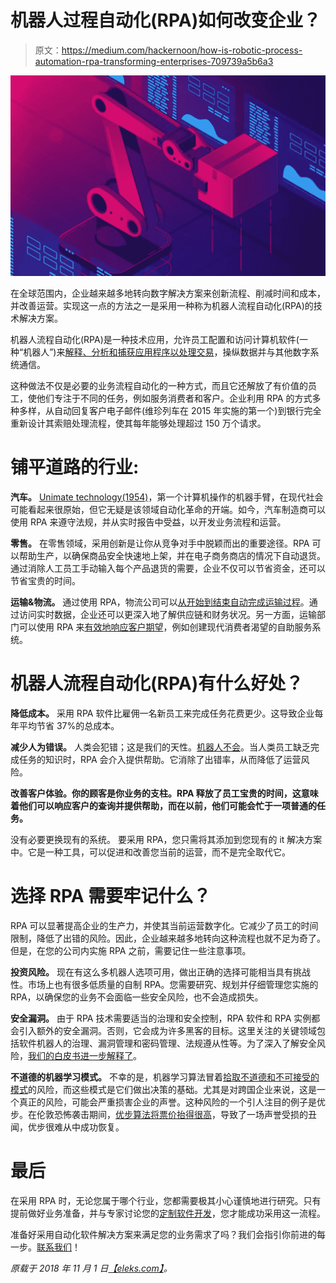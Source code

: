 # 机器人过程自动化(RPA)如何改变企业？

> 原文：<https://medium.com/hackernoon/how-is-robotic-process-automation-rpa-transforming-enterprises-709739a5b6a3>

![](img/abb6472052d50a6ac3badfbc390f5fc9.png)

在全球范围内，企业越来越多地转向数字解决方案来创新流程、削减时间和成本，并改善运营。实现这一点的方法之一是采用一种称为机器人流程自动化(RPA)的技术解决方案。

机器人流程自动化(RPA)是一种技术应用，允许员工配置和访问计算机软件(一种“机器人”)来[解释、分析和捕获应用程序以处理交易](https://eleks.com/blog/attention-models-amplifying-machine-learning-benefits/?utm_source=medium&utm_medium=refferal&utm_campaign=Republ-RPA-Blog)，操纵数据并与其他数字系统通信。

这种做法不仅是必要的业务流程自动化的一种方式，而且它还解放了有价值的员工，使他们专注于不同的任务，例如服务消费者和客户。企业利用 RPA 的方式多种多样，从自动回复客户电子邮件(维珍列车在 2015 年实施的第一个)到银行完全重新设计其索赔处理流程，使其每年能够处理超过 150 万个请求。

# 铺平道路的行业:

**汽车。**
[Unimate technology(1954)](https://www.robotics.org/joseph-engelberger/unimate.cfm)，第一个计算机操作的机器手臂，在现代社会可能看起来很原始，但它无疑是该领域自动化革命的开端。如今，汽车制造商可以使用 RPA 来遵守法规，并从实时报告中受益，以开发业务流程和运营。

**零售。**
在零售领域，采用创新是让你从竞争对手中脱颖而出的重要途径。RPA 可以帮助生产，以确保商品安全快速地上架，并在电子商务商店的情况下自动退货。通过消除人工员工手动输入每个产品退货的需要，企业不仅可以节省资金，还可以节省宝贵的时间。

**运输&物流。**
通过使用 RPA，物流公司可以[从开始到结束自动完成运输过程](https://eleks.com/blog/intralogistics-supply-chain-materials-handling/?utm_source=medium&utm_medium=refferal&utm_campaign=Republ-RPA-Blog)。通过访问实时数据，企业还可以更深入地了解供应链和财务状况。另一方面，运输部门可以使用 RPA 来[有效地响应客户期望](https://eleks.com/blog/where-is-my-parcel-or-why-logistics-shouldnt-ignore-chatbot-technology/?utm_source=medium&utm_medium=refferal&utm_campaign=Republ-RPA-Blog)，例如创建现代消费者渴望的自助服务系统。

# 机器人流程自动化(RPA)有什么好处？

**降低成本。**
采用 RPA 软件比雇佣一名新员工来完成任务花费更少。这导致企业每年平均节省 37%的总成本。

**减少人为错误。**
人类会犯错；这是我们的天性。[机器人不会](https://labs.eleks.com/2018/02/how-to-build-nlp-engine-that-wont-screw-up.html?utm_source=medium&utm_medium=refferal&utm_campaign=Republ-RPA-Blog)。当人类员工缺乏完成任务的知识时，RPA 会介入提供帮助。它消除了出错率，从而降低了运营风险。

**改善客户体验。你的顾客是你业务的支柱。RPA 释放了员工宝贵的时间，这意味着他们可以响应客户的查询并提供帮助，而在以前，他们可能会忙于一项普通的任务。**

没有必要更换现有的系统。
要采用 RPA，您只需将其添加到您现有的 it 解决方案中。它是一种工具，可以促进和改善您当前的运营，而不是完全取代它。

# 选择 RPA 需要牢记什么？

RPA 可以显著提高企业的生产力，并使其当前运营数字化。它减少了员工的时间限制，降低了出错的风险。因此，企业越来越多地转向这种流程也就不足为奇了。但是，在您的公司内实施 RPA 之前，需要记住一些注意事项。

**投资风险。** 现在有这么多机器人选项可用，做出正确的选择可能相当具有挑战性。市场上也有很多低质量的自制 RPA。您需要研究、规划并仔细管理您实施的 RPA，以确保您的业务不会面临一些安全风险，也不会造成损失。

**安全漏洞。**
由于 RPA 技术需要适当的治理和安全控制，RPA 软件和 RPA 实例都会引入额外的安全漏洞。否则，它会成为许多黑客的目标。这里关注的关键领域包括软件机器人的治理、漏洞管理和密码管理、法规遵从性等。为了深入了解安全风险，[我们的白皮书进一步解释了](https://eleks.com/whitepapers/preventive-actions-enterprises-can-take-to-avoid-it-security-vulnerabilities/?utm_source=medium&utm_medium=refferal&utm_campaign=Republ-RPA-Blog)。

**不道德的机器学习模式。**
不幸的是，机器学习算法冒着[拾取不道德和不可接受的模式](https://eleks.com/blog/responsible-innovation-ai-ethics/?utm_source=medium&utm_medium=refferal&utm_campaign=Republ-RPA-Blog)的风险，而这些模式是它们做出决策的基础。尤其是对跨国企业来说，这是一个真正的风险，可能会严重损害企业的声誉。这种风险的一个引人注目的例子是优步。在伦敦恐怖袭击期间，[优步算法将票价抬得很高](https://www.independent.co.uk/news/uk/home-news/london-terror-attack-uber-criticised-surge-pricing-after-london-bridge-black-cab-a7772246.html)，导致了一场声誉受损的丑闻，优步很难从中成功恢复。

# 最后

在采用 RPA 时，无论您属于哪个行业，您都需要极其小心谨慎地进行研究。只有提前做好业务准备，并与专家讨论您的[定制软件开发](https://eleks.com/services/software-engineering/?utm_source=medium&utm_medium=refferal&utm_campaign=Republ-RPA-Blog)，您才能成功采用这一流程。

准备好采用自动化软件解决方案来满足您的业务需求了吗？我们会指引你前进的每一步。[联系我们](https://eleks.com/contact-us/?utm_source=medium&utm_medium=refferal&utm_campaign=Republ-RPA-Blog)！

*原载于 2018 年 11 月 1 日*[*【eleks.com】*](https://eleks.com/blog/robotic-process-automation-rpa-enterprises/?utm_source=medium&utm_medium=&utm_campaign=Republ-RPA-Blog)*。*